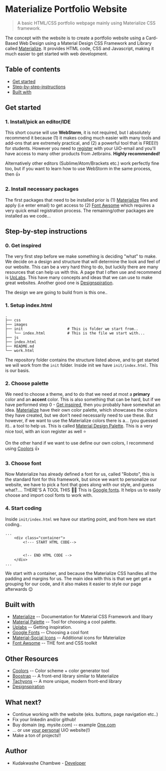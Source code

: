 # Materialize Portfolio Website
> A basic HTML/CSS portfolio webpage mainly using Materialize CSS framework.

The concept with the website is to create a portfolio website using a Card-Based Web Design using a
Material Design CSS Framework and Library called [Materialize](materializecss.com/getting-started.html).
It provides HTML code, CSS and Javascript, making it much easier to get started with web development.


## Table of contents
* [Get started](#get-started)
* [Step-by-step-instructions](#step-by-step-instructions)
* [Built with](#built-with)


## Get started

### 1. Install/pick an editor/IDE

This short course will use **WebStorm**, it is not required, but I absolutely recommend it because (1)
it makes coding much easier with many tools and add-ons that are extremely practical, and (2) a powerful
tool that is FREE(!) for students. However you need to [register](https://www.jetbrains.com/student/) with your UiO-email
and you'll have access to many other products from Jetbrains. **Highly recommended!**

Alternatively other editors (Sublime/Atom/Brackets etc.) work perfectly fine too, but if you want to learn how
to use WebStorm in the same process, then :thumbsup:    

### 2. Install necessary packages

The first packages that need to be installed prior is (1) [Materialize](http://materializecss.com/getting-started.html)
files and apply (i.e enter email) to get access to (2) [Font Awsome](http://fontawesome.io) which requires a very quick email
registration process. The remaining/other packages are installed as we code...

## Step-by-step instructions


### 0. Get inspired

The very first step before we make something is deciding "what" to make. We decide on a design
and structure that will determine the look and feel of our website. This can be a very hard thing to
do, but luckily there are many resources that can help us with this. A page that I often use and
recommend is [UpLabs](https://www.uplabs.com). This have many concepts and ideas that we can use to
make great websites. Another good one is [Designspiration](https://www.designspiration.net).

The design we are going to build from is this one..


### 1. Setup index.html

    .
    ├── css
    ├── images
    ├── init                    # This is folder we start from..
    │   └── index.html          # This is the file we start with...
    ├── js
    ├── index.html
    ├── README.md
    └── work.html

The repository folder contains the structure listed above, and to get started we
will work from the `init` folder. Inside init we have `init/index.html`. This is
our basis.

### 2. Choose palette

We need to choose a theme, and to do that we need at most a **primary** color and an **accent** color.
This is also something that can be hard, but if we have performed step 0 - [Get inspired](#get-inspired), then
you probably have somewhat an idea. [Materialize](http://materializecss.com/color.html) have their own color palette, which showcases the
colors they have created, but we don't need necessarily need to use these. But however, if
we want to use the Materialize colors there is a... (you guessed it).. a tool to help us. This is called
[Material Design Palette](https://www.materialpalette.com). This is a very nice tool, with an icon register as well :star:

On the other hand if we want to use define our own colors, I recommend using [Coolors](https://coolors.co) :thumbsup:

### 3. Choose font

Now Materialize has already defined a font for us, called "Roboto", this is the standard font
for this framework, but since we want to personalize our website, we have to pick a font
that goes along with our style, and guess what?.... THERE'S A TOOL THIS :tada::100: This is [Google fonts](https://fonts.google.com).
It helps us to easily choose and import cool fonts to work with.

### 4. Start coding

Inside `init/index.html` we have our starting point, and from here we start coding..

```
...
    <div class="container">
        <!--- START HTML CODE-->


        <!-- END HTML CODE -->
    </div>
...

```

We start with a container, and because the Materialize CSS handles all the padding and margins for us.
The main idea with this is that we get get a grouping for our code, and it also makes
it easier to style our page afterwards :wink:

## Built with

* [Materialize](materializecss.com/getting-started.html) -- Documentation for Material CSS Framework and libary
* [Material Palette](https://www.materialpalette.com) -- Tool for choosing a cool palette.
* [Uplabs](https://www.uplabs.com) -- Getting inspiration.
* [Google Fonts](https://fonts.google.com) -- Choosing a cool font
* [Material-Social Icons](https://terrymooreii.github.io/materialize-social/) -- Additional icons for Materialize
* [Font Awsome](http://fontawesome.io) -- THE font and CSS toolkit


## Other Resources
* [Coolors](https://coolors.co) -- Color scheme + color generator tool
* [Boostrap](http://getbootstrap.com) -- A front-end library similar to Materialize
* [Tachyons](http://tachyons.io) -- A more unique, modern front-end library
* [Designspiration](https://www.designspiration.net)


## What next?

* Continue working with the website (eks. buttons, page navigation etc..)
* Fix your linkedin and/or github!
* Buy domain (eg. mysite.com) -- example [One.com](https://www.one.com/no/domene/kjope-domene)
* ... or use [your personal](http://www.uio.no/tjenester/it/web/personlig-nettside/hjelp/www.html) UiO website(!)
* Make a ton of projects!!

## Author
* Kudakwashe Chambwe - [Developer](https://github.com/kudachambwe)